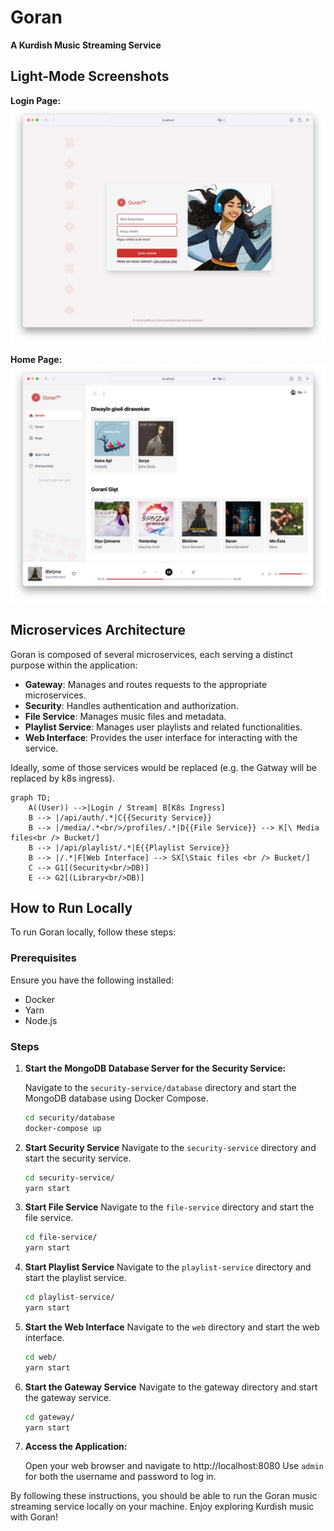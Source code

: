 # Goran

**A Kurdish Music Streaming Service**

## Light-Mode Screenshots

**Login Page:**
![Login Page](./docs/login-page.jpg)

**Home Page:**
![Home Page](./docs/home-page.jpg)

## Microservices Architecture

Goran is composed of several microservices, each serving a distinct purpose within the application:

- **Gateway**: Manages and routes requests to the appropriate microservices.
- **Security**: Handles authentication and authorization.
- **File Service**: Manages music files and metadata.
- **Playlist Service**: Manages user playlists and related functionalities.
- **Web Interface**: Provides the user interface for interacting with the service.

Ideally, some of those services would be replaced (e.g. the Gatway will be replaced by k8s ingress).


```mermaid
graph TD;
    A((User)) -->|Login / Stream| B[K8s Ingress]
    B --> |/api/auth/.*|C{{Security Service}}
    B --> |/media/.*<br/>/profiles/.*|D{{File Service}} --> K[\ Media files<br /> Bucket/]
    B --> |/api/playlist/.*|E{{Playlist Service}}
    B --> |/.*|F[Web Interface] --> SX[\Staic files <br /> Bucket/]
    C --> G1[(Security<br/>DB)]
    E --> G2[(Library<br/>DB)]
```

## How to Run Locally

To run Goran locally, follow these steps:

### Prerequisites

Ensure you have the following installed:
- Docker
- Yarn
- Node.js

### Steps

1. **Start the MongoDB Database Server for the Security Service:**

   Navigate to the `security-service/database` directory and start the MongoDB database using Docker Compose.

   ```sh
   cd security/database
   docker-compose up

2. **Start Security Service**
Navigate to the `security-service` directory and start the security service.


    ```sh
    cd security-service/
    yarn start
    ```

3. **Start File Service**
Navigate to the `file-service` directory and start the file service.

    ```sh
    cd file-service/
    yarn start
    ```

4. **Start Playlist Service**
Navigate to the `playlist-service` directory and start the playlist service.


    ```sh
    cd playlist-service/
    yarn start
    ```

5. **Start the Web Interface**
Navigate to the `web` directory and start the web interface.

    ```sh
    cd web/
    yarn start
    ```

6. **Start the Gateway Service**
Navigate to the gateway directory and start the gateway service.

    ```sh
    cd gateway/
    yarn start
    ```

7. **Access the Application:**

    Open your web browser and navigate to http://localhost:8080
    Use `admin` for both the username and password to log in.

By following these instructions, you should be able to run the Goran music streaming service locally on your machine. Enjoy exploring Kurdish music with Goran!
